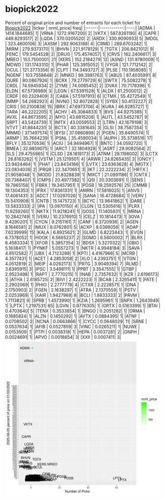 # biopick2022
Percent of original price and number of entrants for each ticket for [Biopick2022](https://twitter.com/hashtag/Biopick2022)
|ticker |   nrml_price| freq|
|:------|------------:|----:|
|ADMA   | 1414.1844685|    1|
|VRNA   | 1272.9167200|    2|
|VKTX   |  587.8261190|    4|
|CAPR   |  449.8293517|    2|
|LQDA   |  370.0205520|    2|
|ARDX   |  330.9090933|    5|
|MDGL   |  323.4600106|    3|
|AXSM   |  292.9063188|    4|
|CRMD   |  289.6703242|    1|
|MIRM   |  279.9373170|    1|
|BHVN   |  221.9178129|    1|
|TGTX   |  206.8421012|    9|
|FENC   |  179.5454528|    2|
|DRUG   |  175.4574057|    1|
|CRVS   |  162.2406617|    3|
|MREO   |  153.7500001|   21|
|XERS   |  152.2184279|   12|
|ASND   |  131.9780009|    1|
|MDWD   |  131.1743310|    1|
|PHAR   |  125.3915052|    1|
|VYGR   |  121.7712142|    2|
|OCUL   |  121.3773356|    8|
|CLPT   |  114.3493727|    3|
|PLSE   |  110.1958085|    1|
|NGENF  |  103.7558648|    2|
|MNKD   |   98.3981763|    1|
|ABUS   |   87.4035991|    8|
|QURE   |   80.0867926|    1|
|BCRX   |   79.2779729|    6|
|SWTX   |   75.5082278|    1|
|CRDL   |   74.5945934|    2|
|ZYME   |   74.0085452|    2|
|DVAX   |   70.7178396|    1|
|ELDN   |   67.5736989|    3|
|LEGN   |   67.5391528|    1|
|ALDX   |   61.2500012|    2|
|CRDF   |   60.2329409|    3|
|CABA   |   57.5197913|    6|
|CTMX   |   55.4272549|    1|
|IMMP   |   54.2682923|    4|
|NVNO   |   52.8072828|    1|
|SYBX   |   50.4132227|    2|
|CRIS   |   50.2100838|   15|
|IBRX   |   47.6973706|    4|
|KURA   |   46.9285727|    1|
|TARA   |   46.2222205|    1|
|ACHV   |   45.3084833|    1|
|BVS    |   44.9275385|    1|
|AVXL   |   44.8673595|    2|
|MYO    |   43.6815208|    1|
|AUTL   |   43.5452787|    9|
|SRPT   |   43.5424739|    1|
|IMTX   |   43.0059553|    2|
|LTRN   |   42.1679198|    3|
|VTVT   |   41.8844231|    3|
|BCTX   |   40.3381645|    3|
|GLSI   |   38.7587354|    1|
|MNMD   |   37.1497574|    1|
|BYSI   |   37.0860898|    2|
|PGEN   |   35.8490574|    1|
|ARMP   |   35.7664239|    1|
|PSNL   |   35.4590034|    1|
|AUPH   |   35.3738516|   17|
|BFLY   |   35.1270536|    1|
|ACIU   |   34.9494967|    1|
|BNTC   |   34.0592720|    1|
|BMEA   |   32.8859075|    1|
|ARCT   |   32.1804928|    1|
|ASRT   |   29.9082564|    2|
|SLS    |   29.4755865|    1|
|CLSD   |   28.1818173|    2|
|ATNM   |   28.1198002|    3|
|LCTX   |   26.8163262|    1|
|VSTM   |   25.1219501|    4|
|ARWR   |   24.8265435|    3|
|ONCY   |   23.9424464|    1|
|PHAT   |   23.8434166|    1|
|LVTX   |   23.6363628|    4|
|MGTX   |   23.0834038|    2|
|PRQR   |   22.3470651|    3|
|IKT    |   22.2222234|    2|
|HRTX   |   21.9058048|    1|
|MODD   |   21.8328839|    1|
|MXCT   |   21.0991186|    1|
|CNTX   |   20.7368407|    1|
|CMPS   |   20.4977382|    1|
|QSI    |   20.3303691|    1|
|SENS   |   19.7865158|    1|
|FBRX   |   19.3457951|    1|
|PDSB   |   19.2592576|   25|
|CMMB   |   19.1304353|    1|
|IFRX   |   17.8361331|    1|
|AMRN   |   17.5816025|    1|
|ANVS   |   17.4061431|    3|
|ADCT   |   17.0297026|    1|
|SANA   |   16.4728684|    1|
|VERV   |   15.5410908|    1|
|CNTB   |   15.1475723|    1|
|BCYC   |   13.9641862|    1|
|DARE   |   13.5833333|    2|
|IPA    |   13.0970150|    4|
|CLGN   |   12.5305616|    1|
|PLRX   |   11.9259260|    1|
|NKTX   |   11.9218241|    1|
|GOSS   |   11.1405831|    1|
|MRNA   |   10.2842749|    1|
|VERU   |   10.2376910|    1|
|CELZ   |   10.1814473|    1|
|IOVA   |    9.4290201|    1|
|CYCN   |    9.2151161|    7|
|CANF   |    8.3720936|    2|
|AGEN   |    8.1646581|    2|
|IMUX   |    8.0762801|    5|
|ACXP   |    8.0398056|    1|
|ADAP   |    7.6239999|   15|
|KALA   |    6.8925621|    2|
|GLMD   |    6.8223443|    1|
|EVGN   |    6.7378052|    1|
|HOOK   |    6.5665237|    2|
|SGMO   |    6.5600002|    7|
|BLRX   |    6.4583334|    1|
|XFOR   |    5.3857354|    3|
|BDSX   |    5.3270322|    1|
|GBIO   |    5.1638417|    1|
|PYNKF  |    5.0557273|    1|
|NKTR   |    4.9948184|    3|
|SAVA   |    4.8512582|    7|
|UBX    |    4.7123288|    1|
|KPTI   |    4.4167966|    5|
|MCRB   |    4.3577431|    1|
|ACET   |    4.2853058|    2|
|XLO    |    4.2393751|    1|
|VTGN   |    4.0512819|    2|
|MEIP   |    4.0262173|    1|
|PRTG   |    3.9049394|    7|
|RLMD   |    3.6395915|    3|
|IPSC   |    3.5498111|    1|
|PPBT   |    3.3547555|    1|
|GTBP   |    2.9523498|    1|
|RAPT   |    2.7770215|    1|
|INAB   |    2.7357632|    1|
|KZR    |    2.6196173|    1|
|ATHA   |    2.6185725|    2|
|BIVI   |    2.4222223|    1|
|BCAB   |    2.3265411|    1|
|FATE   |    2.2902069|    1|
|PHIO   |    2.2777778|    4|
|CTXR   |    2.2228571|    1|
|DNA    |    2.1750903|    2|
|FGEN   |    2.1638297|    1|
|ATRA   |    2.1370559|    1|
|PSTV   |    2.0253969|    1|
|XAIR   |    1.9427968|    8|
|BCLI   |    1.8833333|    2|
|PAVM   |    1.7113821|    9|
|SPRB   |    1.4573990|    1|
|KZIA   |    1.2695961|    1|
|SNPX   |    1.2643949|    1|
|LPTX   |    1.2197531|   65|
|LGVN   |    0.9776305|    1|
|GRTX   |    0.5163399|    1|
|BTAI   |    0.4703640|    5|
|TENX   |    0.3533654|    1|
|BNGO   |    0.2051282|    1|
|DRMA   |    0.1685824|    1|
|ALZN   |    0.1450292|    1|
|AVTX   |    0.0884395|    1|
|ATNF   |    0.0708502|    2|
|NCNA   |    0.0663866|    1|
|CYCC   |    0.0648029|   11|
|SRNE   |    0.0537634|    1|
|AFIB   |    0.0527859|    3|
|VINC   |    0.0265211|    1|
|NUWE   |    0.0153509|    1|
|PTPI   |    0.0038318|    1|
|HEPA   |    0.0037281|    2|
|ONPH   |    0.0024691|    1|
|APVO   |    0.0018654|    3|
|XXII   |    0.0007411|    3|
![retvspicks](biopicks.png?raw=true)
